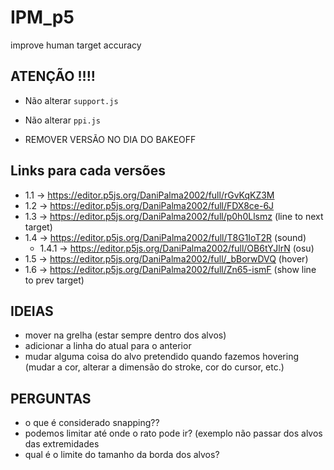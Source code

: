 # IPM_p5
improve human target accuracy

## ATENÇÃO !!!!
- Não alterar ```support.js```
- Não alterar ```ppi.js```

- REMOVER VERSÃO NO DIA DO BAKEOFF


## Links para cada versões
- 1.1 -> https://editor.p5js.org/DaniPalma2002/full/rGvKqKZ3M
- 1.2 -> https://editor.p5js.org/DaniPalma2002/full/FDX8ce-6J
- 1.3 -> https://editor.p5js.org/DaniPalma2002/full/p0h0Llsmz (line to next target)
- 1.4 -> https://editor.p5js.org/DaniPalma2002/full/T8G1IoT2R (sound)
  - 1.4.1 -> https://editor.p5js.org/DaniPalma2002/full/OB6tYJlrN (osu)
- 1.5 -> https://editor.p5js.org/DaniPalma2002/full/_bBorwDVQ (hover)
- 1.6 -> https://editor.p5js.org/DaniPalma2002/full/Zn65-ismF (show line to prev target)


## IDEIAS
- mover na grelha (estar sempre dentro dos alvos)
- adicionar a linha do atual para o anterior
- mudar alguma coisa do alvo pretendido quando fazemos hovering (mudar a cor, alterar a dimensão do stroke, cor do cursor, etc.)



## PERGUNTAS
- o que é considerado snapping??
- podemos limitar até onde o rato pode ir? (exemplo não passar dos alvos das extremidades
- qual é o limite do tamanho da borda dos alvos?

